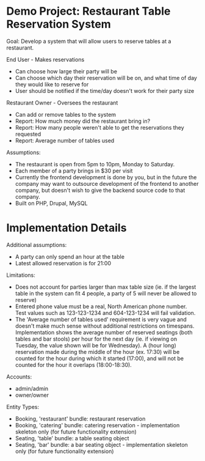 Demo Project: Restaurant Table Reservation System
=====
Goal: Develop a system that will allow users to reserve tables at a restaurant.

End User - Makes reservations
- Can choose how large their party will be
- Can choose which day their reservation will be on, and what time of day they would like to reserve for
- User should be notified if the time/day doesn't work for their party size

Restaurant Owner - Oversees the restaurant
- Can add or remove tables to the system
- Report: How much money did the restaurant bring in?
- Report: How many people weren't able to get the reservations they requested
- Report: Average number of tables used

Assumptions:
- The restaurant is open from 5pm to 10pm, Monday to Saturday. 
- Each member of a party brings in $30 per visit
- Currently the frontend development is done by you, but in the future the company may want to outsource development of the frontend to another company, but doesn't wish to give the backend source code to that company.
- Built on PHP, Drupal, MySQL

Implementation Details
=====
Additional assumptions:
- A party can only spend an hour at the table
- Latest allowed reservation is for 21:00

Limitations:
- Does not account for parties larger than max table size (ie. if the largest table in the system can fit 4 people, a party of 5 will never be allowed to reserve)
- Entered phone value must be a real, North American phone number. Test values such as 123-123-1234 and 604-123-1234 will fail validation.
- The 'Average number of tables used' requirement is very vague and doesn't make much sense without additional restrictions on timespans. Implementation shows the average number of reserved seatings (both tables and bar stools) per hour for the next day (ie. if viewing on Tuesday, the value shown will be for Wednesday). A (hour long) reservation made during the middle of the hour (ex. 17:30) will be counted for the hour during which it started (17:00), and will not be counted for the hour it overlaps (18:00-18:30).

Accounts:
- admin/admin
- owner/owner

Entity Types:
- Booking, 'restaurant' bundle: restaurant reservation
- Booking, 'catering' bundle: catering reservation - implementation skeleton only (for future functionality extension)
- Seating, 'table' bundle: a table seating object
- Seating, 'bar' bundle: a bar seating object - implementation skeleton only (for future functionality extension)